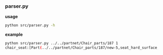 ### parser.py

**usage**
```bash
python src/parser.py -h
```

**example**

```bash
python src/parser.py ../../partnet/Chair_parts/187 1
chair_seat:[Part(../../partnet/Chair_parts/187/new-5,seat_hard_surface,29,Seat Hard Surface)]
```
